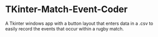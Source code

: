 # TKinter-Match-Event-Coder
A Tkinter windows app with a button layout that enters data in a .csv to easily record the events that occur within a rugby match. 
